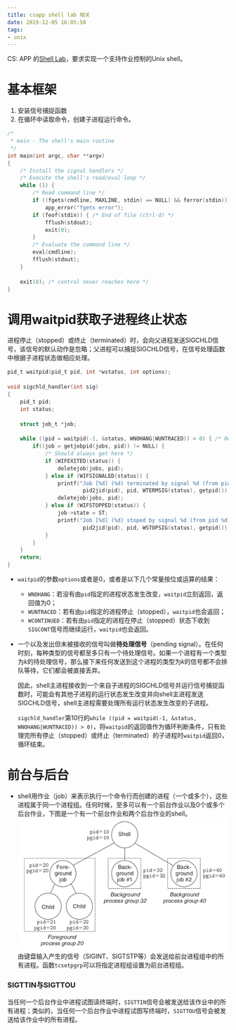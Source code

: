 ```yaml
---
title: csapp shell lab 相关
date: 2019-12-05 16:05:58
tags:
- unix
---
```


CS: APP 的[Shell Lab](http://csapp.cs.cmu.edu/3e/labs.html)，要求实现一个支持作业控制的Unix shell。

# 基本框架

1. 安装信号捕捉函数
2. 在循环中读取命令，创建子进程运行命令。

```c
/*
 * main - The shell's main routine 
 */
int main(int argc, char **argv)
{
    /* Install the signal handlers */
    /* Execute the shell's read/eval loop */
    while (1) {
        /* Read command line */
        if ((fgets(cmdline, MAXLINE, stdin) == NULL) && ferror(stdin))
            app_error("fgets error");
        if (feof(stdin)) { /* End of file (ctrl-d) */
            fflush(stdout);
            exit(0);
        }
        /* Evaluate the command line */
        eval(cmdline);
        fflush(stdout);
    }

    exit(0); /* control never reaches here */
}
```

# 调用waitpid获取子进程终止状态

进程停止（stopped）或终止（terminated）时，会向父进程发送SIGCHLD信号，该信号的默认动作是忽略；父进程可以捕捉SIGCHLD信号，在信号处理函数中根据子进程状态做相应处理。
```c
pid_t waitpid(pid_t pid, int *wstatus, int options);

void sigchld_handler(int sig) 
{
    pid_t pid;
    int status;

    struct job_t *job;

    while ((pid = waitpid(-1, &status, WNOHANG|WUNTRACED)) > 0) { /* Reap a zombie child */
        if((job = getjobpid(jobs, pid)) != NULL) {
            /* Should always get here */
            if (WIFEXITED(status)) {
                deletejob(jobs, pid);
            } else if (WIFSIGNALED(status)) {
                printf("Job [%d] (%d) terminated by signal %d (from pid %d)\n",
                        pid2jid(pid), pid, WTERMSIG(status), getpid());
                deletejob(jobs, pid);
            } else if (WIFSTOPPED(status)) {
                job->state = ST;
                printf("Job [%d] (%d) stoped by signal %d (from pid %d)\n",
                        pid2jid(pid), pid, WSTOPSIG(status), getpid());
            }
        }
    }
    return;
}
```

- `waitpid`的参数`options`或者是0，或者是以下几个常量按位或运算的结果：
  - `WNOHANG`：若没有由`pid`指定的进程状态发生改变，`waitpid`立刻返回，返回值为0；
  - `WUNTRACED`：若有由`pid`指定的进程停止（stopped），`waitpid`也会返回；
  - `WCONTINUED`：若有由`pid`指定的进程在停止（stopped）状态下收到`SIGCONT`信号而继续运行，`waitpid`也会返回。
  
- 一个以及发出但未被接收的信号叫做**待处理信号**（pending signal）。在任何时刻，每种类型的信号都至多只有一个待处理信号。如果一个进程有一个类型为*k*的待处理信号，那么接下来任何发送到这个进程的类型为*k*的信号都不会排队等待，它们都会被直接丢弃。

  因此，shell主进程接收到一个来自子进程的SIGCHLD信号并运行信号捕捉函数时，可能会有其他子进程的运行状态发生改变并向shell主进程发送SIGCHLD信号，shell主进程需要处理所有运行状态发生改变的子进程。

  `sigchld_handler`第10行的`while ((pid = waitpid(-1, &status, WNOHANG|WUNTRACED)) > 0)`，将`waitpid`的返回值作为循环判断条件，只有处理完所有停止（stopped）或终止（terminated）的子进程时`waitpid`返回0，循环结束。

# 前台与后台 

- shell用作业（job）来表示执行一个命令行而创建的进程（一个或多个），这些进程属于同一个进程组。任何时候，至多可以有一个前台作业以及0个或多个后台作业，下图是一个有一个前台作业和两个后台作业的shell。![](shelllab/8-28.png)
由键盘输入产生的信号（SIGINT、SIGTSTP等）会发送给前台进程组中的所有进程。函数`tcsetpgrp`可以将指定进程组设置为前台进程组。

### SIGTTIN与SIGTTOU

当任何一个后台作业中进程试图读终端时，`SIGTTIN`信号会被发送给该作业中的所有进程；类似的，当任何一个后台作业中进程试图写终端时，`SIGTTOU`信号会被发送给该作业中的所有进程。